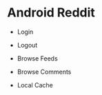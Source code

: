 # Android Reddit

* Login
* Logout


* Browse Feeds
<a href="https://media.giphy.com/media/1qfeWtgJYALZmrgZP4/giphy.gif" title="Reddit-Browse Feeds"/></a>

* Browse Comments
<a href="https://media.giphy.com/media/1qfeWtgJYALZmrgZP4/giphy.gif" title="Reddit-ViewComments"/></a>

* Local Cache


